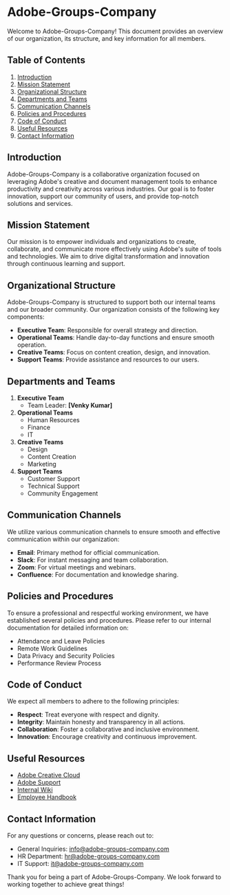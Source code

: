 # Adobe-Groups-Company

Welcome to Adobe-Groups-Company! This document provides an overview of our organization, its structure, and key information for all members.

## Table of Contents
1. [Introduction](#introduction)
2. [Mission Statement](#mission-statement)
3. [Organizational Structure](#organizational-structure)
4. [Departments and Teams](#departments-and-teams)
5. [Communication Channels](#communication-channels)
6. [Policies and Procedures](#policies-and-procedures)
7. [Code of Conduct](#code-of-conduct)
8. [Useful Resources](#useful-resources)
9. [Contact Information](#contact-information)

## Introduction
Adobe-Groups-Company is a collaborative organization focused on leveraging Adobe's creative and document management tools to enhance productivity and creativity across various industries. Our goal is to foster innovation, support our community of users, and provide top-notch solutions and services.

## Mission Statement
Our mission is to empower individuals and organizations to create, collaborate, and communicate more effectively using Adobe's suite of tools and technologies. We aim to drive digital transformation and innovation through continuous learning and support.

## Organizational Structure
Adobe-Groups-Company is structured to support both our internal teams and our broader community. Our organization consists of the following key components:
- **Executive Team**: Responsible for overall strategy and direction.
- **Operational Teams**: Handle day-to-day functions and ensure smooth operation.
- **Creative Teams**: Focus on content creation, design, and innovation.
- **Support Teams**: Provide assistance and resources to our users.

## Departments and Teams
1. **Executive Team**
   - Team Leader: **[Venky Kumar]**
2. **Operational Teams**
   - Human Resources
   - Finance
   - IT
3. **Creative Teams**
   - Design
   - Content Creation
   - Marketing
4. **Support Teams**
   - Customer Support
   - Technical Support
   - Community Engagement

## Communication Channels
We utilize various communication channels to ensure smooth and effective communication within our organization:
- **Email**: Primary method for official communication.
- **Slack**: For instant messaging and team collaboration.
- **Zoom**: For virtual meetings and webinars.
- **Confluence**: For documentation and knowledge sharing.

## Policies and Procedures
To ensure a professional and respectful working environment, we have established several policies and procedures. Please refer to our internal documentation for detailed information on:
- Attendance and Leave Policies
- Remote Work Guidelines
- Data Privacy and Security Policies
- Performance Review Process

## Code of Conduct
We expect all members to adhere to the following principles:
- **Respect**: Treat everyone with respect and dignity.
- **Integrity**: Maintain honesty and transparency in all actions.
- **Collaboration**: Foster a collaborative and inclusive environment.
- **Innovation**: Encourage creativity and continuous improvement.

## Useful Resources
- [Adobe Creative Cloud](https://www.adobe.com/creativecloud.html)
- [Adobe Support](https://helpx.adobe.com/support.html)
- [Internal Wiki](https://adobe.fandom.com/wiki/Adobe_Wiki)
- [Employee Handbook](https://www.adobe.com/express/create/book/employee-handbook)

## Contact Information
For any questions or concerns, please reach out to:
- General Inquiries: info@adobe-groups-company.com
- HR Department: hr@adobe-groups-company.com
- IT Support: it@adobe-groups-company.com

Thank you for being a part of Adobe-Groups-Company. We look forward to working together to achieve great things!
